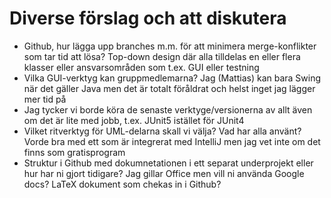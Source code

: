 # Diverse förslag och att diskutera
- Github, hur lägga upp branches m.m. för att minimera merge-konflikter som tar tid att lösa? Top-down design där alla tilldelas en eller flera klasser eller ansvarsområden som t.ex. GUI eller testning
- Vilka GUI-verktyg kan gruppmedlemarna? Jag (Mattias) kan bara Swing när det gäller Java men det är totalt föråldrat och helst inget jag lägger mer tid på
- Jag tycker vi borde köra de senaste verktyge/versionerna av allt även om det är lite med jobb, t.ex. JUnit5 istället för JUnit4
- Vilket ritverktyg för UML-delarna skall vi välja? Vad har alla använt? Vorde bra med ett som är integrerat med IntelliJ men jag vet inte om det finns som gratisprogram
- Struktur i Github med dokumnetationen i ett separat underprojekt eller hur har ni gjort tidigare? Jag gillar Office men vill ni använda Google docs? LaTeX dokument som chekas in i Github?
